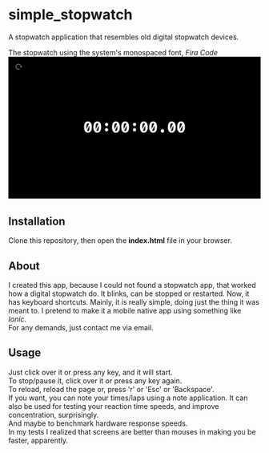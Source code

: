 # simple_stopwatch
A stopwatch application that resembles old digital stopwatch devices.

The stopwatch using the system's monospaced font, _Fira Code_
![stopwatch_screenshot](stopwatch_screenshot.png)

## Installation
Clone this repository, then open the **index.html** file in your browser.

## About
I created this app, because I could not found a stopwatch app, that worked how a digital stopwatch do.
It blinks, can be stopped or restarted. Now, it has keyboard shortcuts. Mainly, it is really simple, doing just the thing it was meant to.
I pretend to make it a mobile native app using something like _Ionic_. \
For any demands, just contact me via email.

## Usage
Just click over it or press any key, and it will start. \
To stop/pause it, click over it or press any key again. \
To reload, reload the page or, press 'r' or 'Esc' or 'Backspace'. \
If you want, you can note your times/laps using a note application.
It can also be used for testing your reaction time speeds, and improve concentration, surprisingly. \
And maybe to benchmark hardware response speeds. \
In my tests I realized that screens are better than mouses in making you be faster, apparently.
